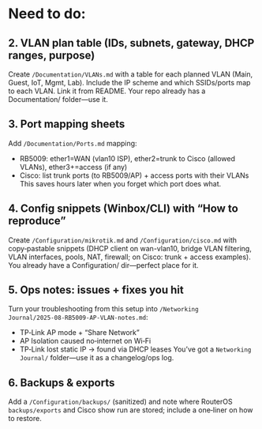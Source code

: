 # Need to do:
## 2. VLAN plan table (IDs, subnets, gateway, DHCP ranges, purpose)
Create `/Documentation/VLANs.md` with a table for each planned VLAN (Main, Guest, IoT, Mgmt, Lab). Include the IP scheme and which SSIDs/ports map to each VLAN. Link it from README. Your repo already has a Documentation/ folder—use it.

## 3. Port mapping sheets
Add `/Documentation/Ports.md` mapping:
- RB5009: ether1=WAN (vlan10 ISP), ether2=trunk to Cisco (allowed VLANs), ether3+=access (if any)
- Cisco: list trunk ports (to RB5009/AP) + access ports with their VLANs
This saves hours later when you forget which port does what.

## 4. Config snippets (Winbox/CLI) with “How to reproduce”
Create `/Configuration/mikrotik.md` and `/Configuration/cisco.md` with copy‑pastable snippets (DHCP client on wan-vlan10, bridge VLAN filtering, VLAN interfaces, pools, NAT, firewall; on Cisco: trunk + access examples). You already have a Configuration/ dir—perfect place for it. 

## 5. Ops notes: issues + fixes you hit
Turn your troubleshooting from this setup into `/Networking Journal/2025‑08‑RB5009‑AP‑VLAN‑notes.md`:
- TP‑Link AP mode + “Share Network”
- AP Isolation caused no‑internet on Wi‑Fi
- TP‑Link lost static IP → found via DHCP leases
You’ve got a `Networking Journal/` folder—use it as a changelog/ops log.

## 6. Backups & exports
Add a `/Configuration/backups/` (sanitized) and note where RouterOS `backups/exports` and Cisco show run are stored; include a one‑liner on how to restore.
